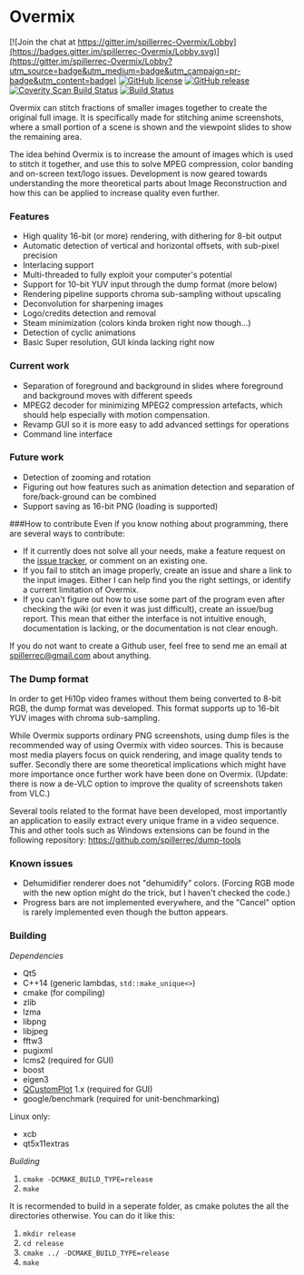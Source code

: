 Overmix
=======

[![Join the chat at https://gitter.im/spillerrec-Overmix/Lobby](https://badges.gitter.im/spillerrec-Overmix/Lobby.svg)](https://gitter.im/spillerrec-Overmix/Lobby?utm_source=badge&utm_medium=badge&utm_campaign=pr-badge&utm_content=badge)
[![GitHub license](https://img.shields.io/badge/license-GPLv3-blue.svg?style=flat-square)](https://www.gnu.org/licenses/gpl-3.0.txt)
[![GitHub release](https://img.shields.io/badge/release-v0.3.0-blue.svg?style=flat-square)](https://github.com/spillerrec/Overmix/releases/tag/v0.3.0)
[![Coverity Scan Build Status](https://scan.coverity.com/projects/7062/badge.svg)](https://scan.coverity.com/projects/spillerrec-overmix)
[![Build Status](https://travis-ci.org/spillerrec/Overmix.svg?branch=master)](https://travis-ci.org/spillerrec/Overmix)

Overmix can stitch fractions of smaller images together to create the original full image. It is specifically made for stitching anime screenshots, where a small portion of a scene is shown and the viewpoint slides to show the remaining area.

The idea behind Overmix is to increase the amount of images which is used to stitch it together, and use this to solve MPEG compression, color banding and on-screen text/logo issues.
Development is now geared towards understanding the more theoretical parts about Image Reconstruction and how this can be applied to increase quality even further.

### Features

- High quality 16-bit (or more) rendering, with dithering for 8-bit output
- Automatic detection of vertical and horizontal offsets, with sub-pixel precision
- Interlacing support
- Multi-threaded to fully exploit your computer's potential
- Support for 10-bit YUV input through the dump format (more below)
- Rendering pipeline supports chroma sub-sampling without upscaling
- Deconvolution for sharpening images
- Logo/credits detection and removal
- Steam minimization (colors kinda broken right now though...)
- Detection of cyclic animations
- Basic Super resolution, GUI kinda lacking right now

### Current work

- Separation of foreground and background in slides where foreground and background moves with different speeds
- MPEG2 decoder for minimizing MPEG2 compression artefacts, which should help especially with motion compensation.
- Revamp GUI so it is more easy to add advanced settings for operations
- Command line interface

### Future work

- Detection of zooming and rotation
- Figuring out how features such as animation detection and separation of fore/back-ground can be combined
- Support saving as 16-bit PNG (loading is supported)

###How to contribute
Even if you know nothing about programming, there are several ways to contribute:

- If it currently does not solve all your needs, make a feature request on the [issue tracker](https://github.com/spillerrec/Overmix/issues), or comment on an existing one.
- If you fail to stitch an image properly, create an issue and share a link to the input images. Either I can help find you the right settings, or identify a current limitation of Overmix.
- If you can't figure out how to use some part of the program even after checking the wiki (or even it was just difficult), create an issue/bug report. This mean that either the interface is not intuitive enough, documentation is lacking, or the documentation is not clear enough.

If you do not want to create a Github user, feel free to send me an email at spillerrec@gmail.com about anything.

### The Dump format

In order to get Hi10p video frames without them being converted to 8-bit RGB, the dump format was developed. This format supports up to 16-bit YUV images with chroma sub-sampling.

While Overmix supports ordinary PNG screenshots, using dump files is the recommended way of using Overmix with video sources. This is because most media players focus on quick rendering, and image quality tends to suffer. Secondly there are some theoretical implications which might have more importance once further work have been done on Overmix.
(Update: there is now a de-VLC option to improve the quality of screenshots taken from VLC.)

Several tools related to the format have been developed, most importantly an application to easily extract every unique frame in a video sequence. This and other tools such as Windows extensions can be found in the following repository: https://github.com/spillerrec/dump-tools

### Known issues

- Dehumidifier renderer does not "dehumidify" colors. (Forcing RGB mode with the new option might do the trick, but I haven't checked the code.)
- Progress bars are not implemented everywhere, and the "Cancel" option is rarely implemented even though the button appears.

### Building

*Dependencies*
- Qt5
- C++14 (generic lambdas, `std::make_unique<>`)
- cmake (for compiling)
- zlib
- lzma
- libpng
- libjpeg
- fftw3
- pugixml
- lcms2 (required for GUI)
- boost
- eigen3
- [QCustomPlot](http://www.qcustomplot.com/) 1.x (required for GUI)
- google/benchmark (required for unit-benchmarking)

Linux only:
- xcb
- qt5x11extras

*Building*

1. `cmake -DCMAKE_BUILD_TYPE=release`
2. `make`

It is recormended to build in a seperate folder, as cmake polutes the all the directories otherwise. You can do it like this:

1. `mkdir release`
2. `cd release`
3. `cmake ../ -DCMAKE_BUILD_TYPE=release`
4. `make`
